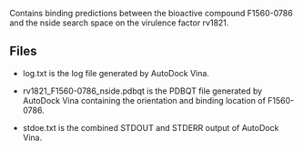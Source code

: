 Contains binding predictions between the bioactive compound F1560-0786 and the nside search space on the virulence factor rv1821.

## Files

- log.txt is the log file generated by AutoDock Vina.

- rv1821_F1560-0786_nside.pdbqt is the PDBQT file generated by AutoDock Vina containing the orientation and binding location of F1560-0786.

- stdoe.txt is the combined STDOUT and STDERR output of AutoDock Vina.

